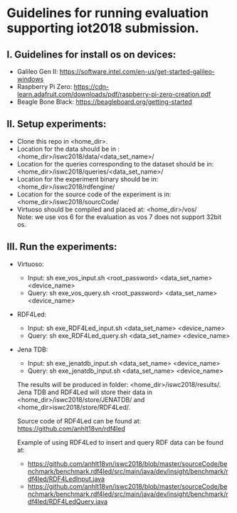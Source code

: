 # Guidelines for running evaluation supporting iot2018 submission.
## I. Guidelines for install os on devices:
  - Galileo Gen II: https://software.intel.com/en-us/get-started-galileo-windows
  - Raspberry Pi Zero: https://cdn-learn.adafruit.com/downloads/pdf/raspberry-pi-zero-creation.pdf
  - Beagle Bone Black: https://beagleboard.org/getting-started  
## II. Setup experiments:
  - Clone this repo in <home_dir>.
  - Location for the data should be in : <home_dir>/iswc2018/data/<data_set_name>/
  - Location for the queries corresponding to the dataset should be in: <home_dir>/iswc2018/queries/<data_set_name>/
  - Location for the experiment binary should be in: <home_dir>/iswc2018/rdfengine/
  - Location for the source code of the experiment is in: <home_dir>/iswc2018/sourcCode/
  - Virtuoso should be compiled and placed at: <home_dir>/vos/  
  Note: we use vos 6 for the evaluation as vos 7 does not support 32bit os.
## III. Run the experiments:
  - Virtuoso:
    - Input: sh exe_vos_input.sh <root_password> <data_set_name> <device_name>
    - Query: sh exe_vos_query.sh <root_password> <data_set_name> <device_name>
  - RDF4Led:
    - Input: sh exe_RDF4Led_input.sh <data_set_name> <device_name>
    - Query: sh exe_RDF4Led_query.sh <data_set_name> <device_name>
  - Jena TDB:
    - Input: sh exe_jenatdb_input.sh <data_set_name> <device_name>
    - Query: sh exe_jenatdb_input.sh <data_set_name> <device_name>
    
    The results will be produced in folder: <home_dir>/iswc2018/results/. Jena TDB and RDF4Led will store their 
    data in <home_dir>/iswc2018/store/JENATDB/ and <home_dir>iswc2018/store/RDF4Led/.
    
    Source code of RDF4Led can be found at: https://github.com/anhlt18vn/rdf4led
    
    Example of using RDF4Led to insert and query RDF data can be found at:
      - https://github.com/anhlt18vn/iswc2018/blob/master/sourceCode/benchmark/benchmark.rdf4led/src/main/java/dev/insight/benchmark/rdf4led/RDF4LedInput.java
      - https://github.com/anhlt18vn/iswc2018/blob/master/sourceCode/benchmark/benchmark.rdf4led/src/main/java/dev/insight/benchmark/rdf4led/RDF4LedQuery.java
    
